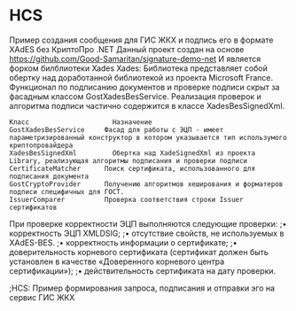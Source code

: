 # HCS
Пример создания сообщения для ГИС ЖКХ и подпись его в формате  XAdES без КриптоПро .NET 
Данный проект создан на основе https://github.com/Good-Samaritan/signature-demo-net 
И является форком билблиотеки Xades 
Xades: Библиотека представляет собой обертку над доработанной библиотекой из проекта Microsoft France.
Функционал по подписанию документов и проверке подписи скрыт за фасадным классом GostXadesBesService. 
Реализация проверок и алгоритма подписи частично содержится в классе XadesBesSignedXml. 
```
Класс	                  Назначение
GostXadesBesService	    Фасад для работы с ЭЦП - имеет параметризированный конструктор в котором указывается тип использумого криптопровайдера
XadesBesSignedXml	      Обертка над XadeSignedXml из проекта Library, реализующая алгоритмы подписания и проверки подписи
CertificateMatcher	    Поиск сертификата, использованного для подписания документа
GostCryptoProvider	    Получению алгоритмов хеширования и форматеров подписи специфичных для ГОСТ.
IssuerComparer	        Проверка соответствия строки Issuer сертификатов
```
При проверке корректности ЭЦП выполняются следующие проверки:
;•	корректность ЭЦП XMLDSIG;
;•	отсутствие свойств, не используемых в XAdES-BES.
;•	корректность информации о сертификате;
;•	доверительность корневого сертификата (сертификат должен быть установлен в качестве «Доверенного корневого центра сертификации»);
;•	действительность сертификата на дату проверки.

;HCS: Пример формирования запроса, подписания и отправки эго на сервис ГИС ЖКХ
